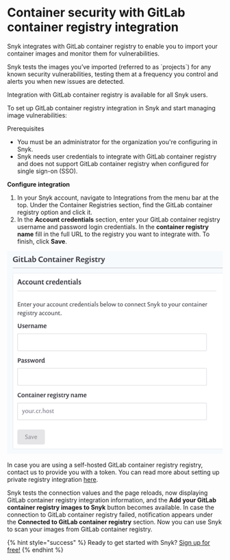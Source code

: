 # Container security with GitLab container registry integration

Snyk integrates with GitLab container registry to enable you to import your container images and monitor them for vulnerabilities.

Snyk tests the images you’ve imported \(referred to as \`projects\`\) for any known security vulnerabilities, testing them at a frequency you control and alerts you when new issues are detected.

Integration with GitLab container registry is available for all Snyk users.

To set up GitLab container registry integration in Snyk and start managing image vulnerabilities:

Prerequisites

* You must be an administrator for the organization you're configuring in Snyk.
* Snyk needs user credentials to integrate with GitLab container registry and does not support GitLab container registry when configured for single sign-on \(SSO\).

**Configure integration**

1. In your Snyk account, navigate to Integrations from the menu bar at the top. Under the Container Registries section, find the GitLab container registry option and click it. 
2. In the **Account credentials** section, enter your GitLab container registry username and password login credentials. In the **container registry name** fill in the full URL to the registry you want to integrate with. To finish, click **Save**.

![](../../../.gitbook/assets/mceclip1-6-.png/)

In case you are using a self-hosted GitLab container registry registry, contact us to provide you with a token. You can read more about setting up private registry integration [here](snyk-container/integrate-self-hosted-container-registries/snyk-integration-to-self-hosted-container-registries).

Snyk tests the connection values and the page reloads, now displaying GitLab container registry integration information, and the **Add your GitLab container registry images to Snyk** button becomes available. In case the connection to GitLab container registry failed, notification appears under the **Connected to GitLab container registry** section. Now you can use Snyk to scan your images from GitLab container registry.

{% hint style="success" %}
Ready to get started with Snyk? [Sign up for free!](https://snyk.io/login?cta=sign-up&loc=footer&page=support_docs_page)
{% endhint %}

